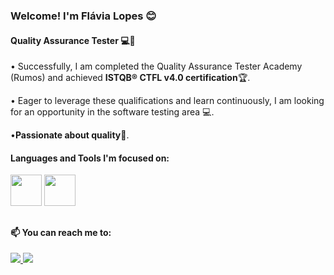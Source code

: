 ### Welcome! I'm Flávia Lopes 😊
#### Quality Assurance Tester 💻🚀

• Successfully, I am completed the Quality Assurance Tester Academy (Rumos) and achieved **ISTQB® CTFL v4.0 certification**🏆.

• Eager to leverage these qualifications and learn continuously, I am looking for an opportunity in the software testing area 💻.

•**Passionate about quality🌟**.

#### Languages and Tools I'm focused on:

<div display="inline">
<img width='50' heigth='50' src="https://cdn.jsdelivr.net/gh/devicons/devicon@latest/icons/mysql/mysql-original-wordmark.svg" />
<img width='50' heigth='50' src="https://cdn.jsdelivr.net/gh/devicons/devicon@latest/icons/postman/postman-original.svg" />
</div>

##

#### 📫 You can reach me to:

<a href="https://www.linkedin.com/in/flaviadsl/">
<img src="https://img.shields.io/badge/linkedin-%230077B5.svg?style=for-the-badge&logo=linkedin&logoColor=white" />
<a/>          
<a href="https:www.flaviadslopes20@gmail.com/">
<img src="https://img.shields.io/badge/Gmail-D14836?style=for-the-badge&logo=gmail&logoColor=white" />
<a/>
